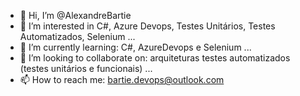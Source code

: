 - 👋 Hi, I’m @AlexandreBartie
- 👀 I’m interested in C#, Azure Devops, Testes Unitários, Testes Automatizados, Selenium ...
- 🌱 I’m currently learning: C#, AzureDevops e Selenium ... 
- 💞️ I’m looking to collaborate on: arquiteturas testes automatizados (testes unitários e funcionais) ...
- 📫 How to reach me: bartie.devops@outlook.com

<!---
AlexandreBartie/AlexandreBartie is a ✨ special ✨ repository because its `README.md` (this file) appears on your GitHub profile.
You can click the Preview link to take a look at your changes.
--->
